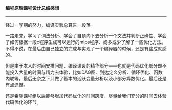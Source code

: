 #### 编程原理课程设计总结感想

---

经过一学期的努力，编译实验总算告一段落。

一路走来，学习了词法分析、学会了自顶向下去分析一个文法并判断正确性、学会了如何根据一段c程序生成可以运行的mips程序、或多或少了解了一些优化方法。不得不说，在最后由自己独立的完成与实现了一个编译器的时候，还是有些成就感的。

但是由于本人的时间安排问题，编译课设的精华部分——也就是代码优化部分却不能投入大量的时间与精力去体验，比如DAG图、到达定义分析、循环优化、函数内联等，最后无奈之下只做了基本的活跃变量分析以及小部分算数优化。最后还是有点遗憾。

还是希望课程组以后能够增加代码优化的时间跨度，尽量给我们充分的时间去体验代码优化的环节。